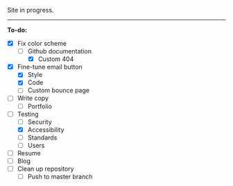 Site in progress.

* * *

**To-do:**

-   [x] Fix color scheme <!-- Color Palette by Paletton.com
    Palette URL: http://paletton.com/#uid=13k0u0khkHr0C+b97RUohzP-yti -->
  - [ ] Github documentation
      - [x] Custom 404
-   [x] Fine-tune email button
    -   [x] Style
    -   [x] Code
    -   [ ] Custom bounce page
-   [ ] Write copy
    -   [ ] Portfolio
-   [ ] Testing
    -   [ ] Security
    -   [x] Accessibility
    -   [ ] Standards
    -   [ ] Users
-   [ ] Resume
-   [ ] Blog
-   [ ] Clean up repository
    -   [ ] Push to master branch
